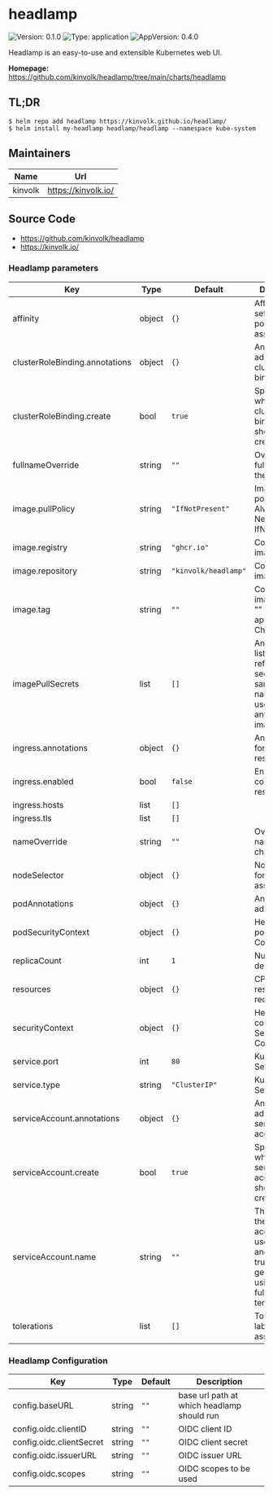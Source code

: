 # headlamp

![Version: 0.1.0](https://img.shields.io/badge/Version-0.1.0-informational?style=flat-square) ![Type: application](https://img.shields.io/badge/Type-application-informational?style=flat-square) ![AppVersion: 0.4.0](https://img.shields.io/badge/AppVersion-0.4.0-informational?style=flat-square)

Headlamp is an easy-to-use and extensible Kubernetes web UI.

**Homepage:** <https://github.com/kinvolk/headlamp/tree/main/charts/headlamp>

## TL;DR

```console
$ helm repo add headlamp https://kinvolk.github.io/headlamp/
$ helm install my-headlamp headlamp/headlamp --namespace kube-system
```

## Maintainers

| Name | Url |
| ---- | --- |
| kinvolk | https://kinvolk.io/ |

## Source Code

* <https://github.com/kinvolk/headlamp>
* <https://kinvolk.io/>

### Headlamp parameters

| Key | Type | Default | Description |
|-----|------|---------|-------------|
| affinity | object | `{}` | Affinity settings for pod assignment	 |
| clusterRoleBinding.annotations | object | `{}` | Annotations to add to the cluster role binding |
| clusterRoleBinding.create | bool | `true` | Specified whether a cluster role binding should be created |
| fullnameOverride | string | `""` | Overrides the full name of the chart	 |
| image.pullPolicy | string | `"IfNotPresent"` | Image pull policy. One of Always, Never, IfNotPresent	 |
| image.registry | string | `"ghcr.io"` | Container image registry	 |
| image.repository | string | `"kinvolk/headlamp"` | Container image name	 |
| image.tag | string | `""` | Container image tag, If ""	uses appVersion in Chart.yaml |
| imagePullSecrets | list | `[]` | An optional list of references to secrets in the same namespace to use for pulling any of the images used	 |
| ingress.annotations | object | `{}` | Annotations for Ingress resource	 |
| ingress.enabled | bool | `false` | Enable ingress controller resource	 |
| ingress.hosts | list | `[]` |  |
| ingress.tls | list | `[]` |  |
| nameOverride | string | `""` | Overrides the name of the chart	 |
| nodeSelector | object | `{}` | Node labels for pod assignment	 |
| podAnnotations | object | `{}` | Annotations to add to the pod |
| podSecurityContext | object | `{}` | Headlamp pods' Security Context	 |
| replicaCount | int | `1` | Number of desired pods |
| resources | object | `{}` | CPU/Memory resource requests/limits	 |
| securityContext | object | `{}` | Headlamp containers Security Context |
| service.port | int | `80` | Kubernetes Service port	 |
| service.type | string | `"ClusterIP"` | Kubernetes Service type	 |
| serviceAccount.annotations | object | `{}` | Annotations to add to the service account |
| serviceAccount.create | bool | `true` | Specifies whether a service account should be created |
| serviceAccount.name | string | `""` | The name of the service account to use.(If not set and create is true, a name is generated using the fullname template) |
| tolerations | list | `[]` | Toleration labels for pod assignment	 |

### Headlamp Configuration

| Key | Type | Default | Description |
|-----|------|---------|-------------|
| config.baseURL | string | `""` | base url path at which headlamp should run |
| config.oidc.clientID | string | `""` | OIDC client ID |
| config.oidc.clientSecret | string | `""` | OIDC client secret |
| config.oidc.issuerURL | string | `""` | OIDC issuer URL |
| config.oidc.scopes | string | `""` | OIDC scopes to be used |
